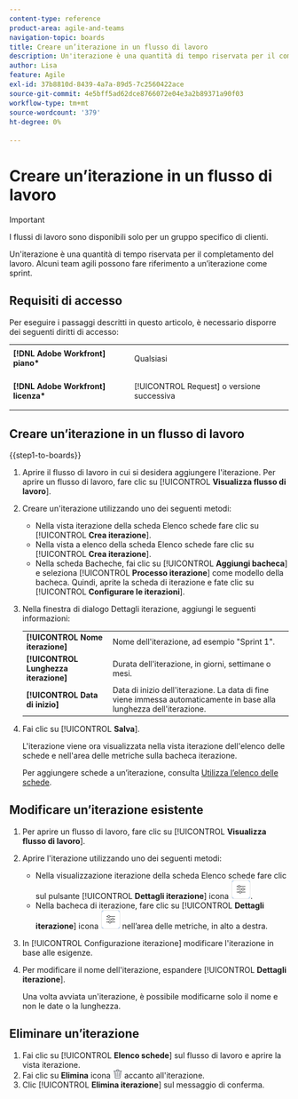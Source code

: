 ```yaml
---
content-type: reference
product-area: agile-and-teams
navigation-topic: boards
title: Creare un’iterazione in un flusso di lavoro
description: Un'iterazione è una quantità di tempo riservata per il completamento del lavoro. Alcuni team agili possono fare riferimento a un’iterazione come sprint.
author: Lisa
feature: Agile
exl-id: 37b8810d-8439-4a7a-89d5-7c2560422ace
source-git-commit: 4e5bff5ad62dce8766072e04e3a2b89371a90f03
workflow-type: tm+mt
source-wordcount: '379'
ht-degree: 0%

---
```


# Creare un’iterazione in un flusso di lavoro

>[!IMPORTANT]
>
>I flussi di lavoro sono disponibili solo per un gruppo specifico di clienti.

Un&#39;iterazione è una quantità di tempo riservata per il completamento del lavoro. Alcuni team agili possono fare riferimento a un’iterazione come sprint.

## Requisiti di accesso

Per eseguire i passaggi descritti in questo articolo, è necessario disporre dei seguenti diritti di accesso:

<table style="table-layout:auto"> 
 <col> 
 </col> 
 <col> 
 </col> 
 <tbody> 
  <tr> 
   <td role="rowheader"><strong>[!DNL Adobe Workfront] piano*</strong></td> 
   <td> <p>Qualsiasi</p> </td> 
  </tr> 
  <tr> 
   <td role="rowheader"><strong>[!DNL Adobe Workfront] licenza*</strong></td> 
   <td> <p>[!UICONTROL Request] o versione successiva</p> </td> 
  </tr> 
 </tbody> 
</table>

## Creare un’iterazione in un flusso di lavoro

{{step1-to-boards}}

1. Aprire il flusso di lavoro in cui si desidera aggiungere l&#39;iterazione. Per aprire un flusso di lavoro, fare clic su [!UICONTROL **Visualizza flusso di lavoro**].
1. Creare un&#39;iterazione utilizzando uno dei seguenti metodi:

   * Nella vista iterazione della scheda Elenco schede fare clic su [!UICONTROL **Crea iterazione**].
   * Nella vista a elenco della scheda Elenco schede fare clic su [!UICONTROL **Crea iterazione**].
   * Nella scheda Bacheche, fai clic su [!UICONTROL **Aggiungi bacheca**] e seleziona [!UICONTROL **Processo iterazione**] come modello della bacheca. Quindi, aprite la scheda di iterazione e fate clic su [!UICONTROL **Configurare le iterazioni**].

1. Nella finestra di dialogo Dettagli iterazione, aggiungi le seguenti informazioni:

   <table style="table-layout:auto"> 
    <tbody> 
     <tr> 
      <td><strong>[!UICONTROL Nome iterazione]</strong></td> 
      <td>Nome dell'iterazione, ad esempio "Sprint 1".</td> 
     </tr> 
     <tr> 
      <td><strong>[!UICONTROL Lunghezza iterazione]</strong></td> 
      <td>Durata dell'iterazione, in giorni, settimane o mesi.</td> 
     </tr>
     <tr> 
      <td><strong>[!UICONTROL Data di inizio]</strong></td> 
      <td>Data di inizio dell'iterazione. La data di fine viene immessa automaticamente in base alla lunghezza dell'iterazione.</td> 
     </tr> 
    </tbody> 
   </table>

1. Fai clic su [!UICONTROL **Salva**].

   L&#39;iterazione viene ora visualizzata nella vista iterazione dell&#39;elenco delle schede e nell&#39;area delle metriche sulla bacheca iterazione.

   Per aggiungere schede a un’iterazione, consulta [Utilizza l’elenco delle schede](/help/quicksilver/agile/use-boards-agile-planning-tools/use-card-list.md).

## Modificare un’iterazione esistente

1. Per aprire un flusso di lavoro, fare clic su [!UICONTROL **Visualizza flusso di lavoro**].
1. Aprire l&#39;iterazione utilizzando uno dei seguenti metodi:

   * Nella visualizzazione iterazione della scheda Elenco schede fare clic sul pulsante [!UICONTROL **Dettagli iterazione**] icona ![Dettagli iterazione](assets/iteration-details-button.png).
   * Nella bacheca di iterazione, fare clic su [!UICONTROL **Dettagli iterazione**] icona ![Dettagli iterazione](assets/iteration-details-button.png) nell’area delle metriche, in alto a destra.

1. In [!UICONTROL Configurazione iterazione] modificare l&#39;iterazione in base alle esigenze.
1. Per modificare il nome dell&#39;iterazione, espandere [!UICONTROL **Dettagli iterazione**].

   Una volta avviata un&#39;iterazione, è possibile modificarne solo il nome e non le date o la lunghezza.

<!--   

1. <span class="preview">To add goals to the iteration, expand [!UICONTROL **Goals**].</span>
1. <span class="preview">Click [!UICONTROL **Add goal**], and type the goal name.</span>

   <span class="preview">As goals are completed during the iteration, you can select the check box to mark them complete, or click the **Delete** icon ![Delete icon](assets/delete.png) to delete a goal. The metrics area on the top right of the iteration shows how many goals exist and how many have been completed.</span>

<div class="preview">

## Assign cards to the next iteration

Use the [!UICONTROL Next Iteration] column to move cards from the current iteration to the next iteration, without sending them to the backlog first.

1. Move a card to the [!UICONTROL **Next Iteration**] column, or add a new card directly in the column.
1. Access the next iteration by clicking the [!UICONTROL **Next Iteration**] column title, or by clicking the up-pointing arrow next to the iteration name on the top of the screen.

   The cards that you marked to come over to the next iteration are placed in the columns that correspond with their status.

</div>
-->

## Eliminare un’iterazione

1. Fai clic su [!UICONTROL **Elenco schede**] sul flusso di lavoro e aprire la vista iterazione.
1. Fai clic su **Elimina** icona ![Icona Elimina](assets/delete.png) accanto all&#39;iterazione.
1. Clic [!UICONTROL **Elimina iterazione**] sul messaggio di conferma.
